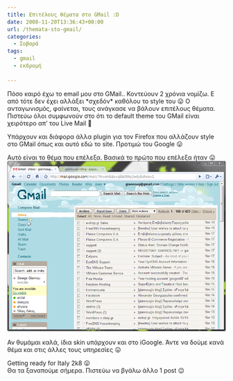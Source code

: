 ```yaml
---
title: Επιτέλους θέματα στο GMail :D
date: 2008-11-20T13:36:43+00:00
url: /themata-sto-gmail/
categories:
  - Σοβαρά
tags:
  - gmail
  - εκδρομή

---
```

Πόσο καιρό έχω το email μου στο GMail.. Κοντεύουν 2 χρόνια νομίζω. Ε από τότε δεν έχει αλλάξει \*σχεδόν\* καθόλου το style του 😛 Ο ανταγωνισμός, φαίνεται, τους ανάγκασε να βάλουν επιτέλους θέματα. Πιστεύω όλοι συμφωνούν στο ότι το default theme του GMail είναι χειρότερο απ&#8217; του Live Mail 🙂  


Υπάρχουν και διάφορα άλλα plugin για τον Firefox που αλλάζουν style στο GMail όπως και αυτό εδώ το site. Προτιμώ του Google 😛

Αυτό είναι το θέμα που επέλεξα. Βασικά το πρώτο που επέλεξα ήταν 😛
![Νέα skin για GMail](20-11-2008-3-08-26-cebccebc1.png)

Αν θυμάμαι καλά, ίδια skin υπάρχουν και στο iGoogle. Άντε να δούμε κανά θέμα και στις άλλες τους υπηρεσίες 😛

Getting ready for Italy 2k8 😛  
Θα τα ξαναπούμε σήμερα. Πιστεύω να βγάλω άλλο 1 post 😉